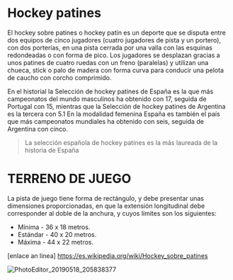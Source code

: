 # Hockey patines
El hockey sobre patines o hockey patín es un deporte que se disputa entre dos equipos de cinco jugadores (cuatro jugadores de pista y un portero), con dos porterías, en una pista cerrada por una valla con las esquinas redondeadas o con forma de pico. Los jugadores se desplazan gracias a unos patines de cuatro ruedas con un freno (paralelas) y utilizan una chueca, stick o palo de madera con forma curva para conducir una pelota de caucho con corcho comprimido.

En el historial la Selección de hockey patines de España es la que más campeonatos del mundo masculinos ha obtenido con 17, seguida de Portugal con 15, mientras que la Selección de hockey patines de Argentina es la tercera con 5.1​ En la modalidad femenina España es también el país que más campeonatos mundiales ha obtenido con seis, seguida de Argentina con cinco.
>La selección española de hockey patines es la más laureada de la historia de España


# TERRENO DE JUEGO

La pista de juego tiene forma de rectángulo, y debe presentar unas dimensiones proporcionadas, en que la extensión longitudinal debe corresponder al doble de la anchura, y cuyos límites son los siguientes:

- Mínima - 36 x 18 metros.
- Estándar - 40 x 20 metros.
- Máxima - 44 x 22 metros.

[enlace an linea] https://es.wikipedia.org/wiki/Hockey_sobre_patines

![PhotoEditor_20190518_205838377](https://user-images.githubusercontent.com/79656818/109535146-80e71400-7abc-11eb-9196-bc2e109e5a25.jpg)

